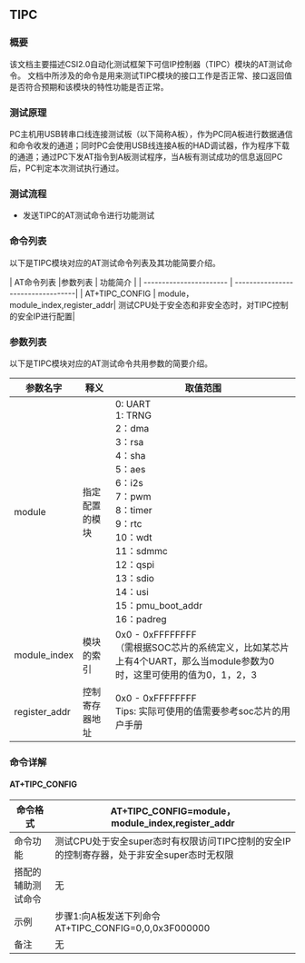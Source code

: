 ## TIPC
### 概要
该文档主要描述CSI2.0自动化测试框架下可信IP控制器（TIPC）模块的AT测试命令。 文档中所涉及的命令是用来测试TIPC模块的接口工作是否正常、接口返回值是否符合预期和该模块的特性功能是否正常。
### 测试原理
PC主机用USB转串口线连接测试板（以下简称A板），作为PC同A板进行数据通信和命令收发的通道；同时PC会使用USB线连接A板的HAD调试器，作为程序下载的通道；通过PC下发AT指令到A板测试程序，当A板有测试成功的信息返回PC后，PC判定本次测试执行通过。

### 测试流程
- 发送TIPC的AT测试命令进行功能测试

### 命令列表
以下是TIPC模块对应的AT测试命令列表及其功能简要介绍。

| AT命令列表              |参数列表                           | 功能简介                   |
| ----------------------- | ----------------------------------|
| AT+TIPC_CONFIG          | module，module_index,register_addr| 测试CPU处于安全态和非安全态时，对TIPC控制的安全IP进行配置|



### 参数列表
以下是TIPC模块对应的AT测试命令共用参数的简要介绍。

| 参数名字      | 释义                                              | 取值范围                                                     |
| ------------- | ------------------------------------------------- | ------------------------------------------------------------ |
| module | 指定配置的模块 | 0: UART<br>1: TRNG<br>2：dma<br>3：rsa<br>4：sha<br>5：aes<br>6：i2s<br>7：pwm<br>8：timer<br>9：rtc<br>10：wdt<br>11：sdmmc<br>12：qspi<br>13：sdio<br>14：usi<br>15：pmu_boot_addr<br>16：padreg |
| module_index | 模块的索引 | 0x0 - 0xFFFFFFFF<br>（需根据SOC芯片的系统定义，比如某芯片上有4个UART，那么当module参数为0时，这里可使用的值为0，1，2，3 |
| register_addr | 控制寄存器地址 | 0x0 - 0xFFFFFFFF<br/>Tips: 实际可使用的值需要参考soc芯片的用户手册 |


### 命令详解
#### AT+TIPC_CONFIG
| 命令格式 | AT+TIPC_CONFIG=module，module_index,register_addr |
|----------------------|----------------------------------------------------------------------------------------------------------------------------------------------------------------------------------------------------------------------------|
| 命令功能 | 测试CPU处于安全super态时有权限访问TIPC控制的安全IP的控制寄存器，处于非安全super态时无权限 |
| 搭配的辅助测试命令 | 无 |
| 示例 | 步骤1:向A板发送下列命令<br>    AT+TIPC_CONFIG=0,0,0x3F000000 |
| 备注 | 无 |
